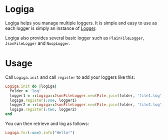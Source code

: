 Logiga
======

Logiga helps you manage multiple loggers.
It is simple and easy to use as each logger is simply an instance of [Logger](http://ruby-doc.org/stdlib-2.1.1/libdoc/logger/rdoc/Logger.html).

Logiga also provides several basic logger such as `PlainFileLogger`, `JsonFileLogger` and `NoopLogger`.

Usage
=====

Call `Logiga.init` and call `register` to add your loggers like this:

```ruby
Logiga.init do |logiga|
  folder = 'log'
  logger1 = ::Logiga::JsonFileLogger.new(File.join(folder, 'file1.log'))
  logiga.register(:one, logger1)
  logger2 = ::Logiga::JsonFileLogger.new(File.join(folder, 'file2.log'))
  logiga.register(:two, logger2)
end
```

You can then retrieve and log as follows:
```ruby
Logiga.for(:one).info("Hello!")
```
